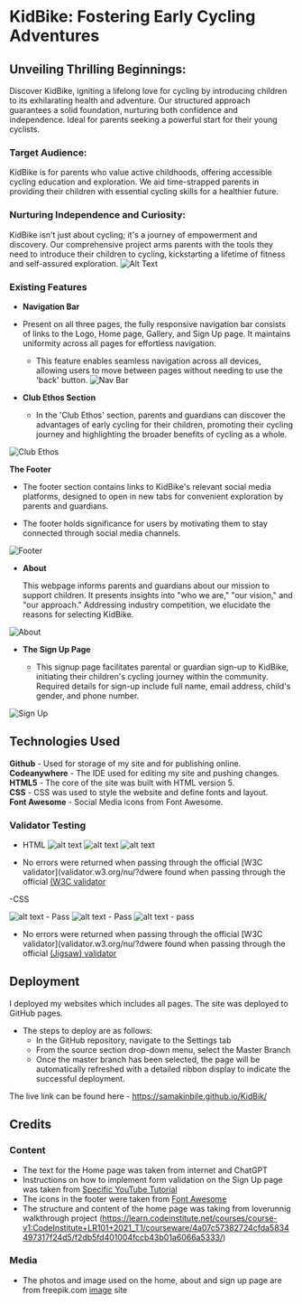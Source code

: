 # KidBike: Fostering Early Cycling Adventures

## Unveiling Thrilling Beginnings:
Discover KidBike, igniting a lifelong love for cycling by introducing children to its exhilarating health and adventure. Our structured approach guarantees a solid foundation, nurturing both confidence and independence. Ideal for parents seeking a powerful start for their young cyclists.

### Target Audience:
KidBike is for parents who value active childhoods, offering accessible cycling education and exploration. We aid time-strapped parents in providing their children with essential cycling skills for a healthier future.

### Nurturing Independence and Curiosity:

KidBike isn't just about cycling; it's a journey of empowerment and discovery. Our comprehensive project arms parents with the tools they need to introduce their children to cycling, kickstarting a lifetime of fitness and self-assured exploration.
![Alt Text](readmeimages/responsive.jpeg)


### Existing Features

- __Navigation Bar__

- Present on all three pages, the fully responsive navigation bar consists of links to the Logo, Home page, Gallery, and Sign Up page. It maintains uniformity across all pages for effortless navigation.
  - This feature enables seamless navigation across all devices, allowing users to move between pages without needing to use the 'back' button.
![Nav Bar](readmeimages/nav.jpeg)


- __Club Ethos Section__

  - In the 'Club Ethos' section, parents and guardians can discover the advantages of early cycling for their children, promoting their cycling journey and highlighting the broader benefits of cycling as a whole.

![Club Ethos](readmeimages/clubethos.jpeg)

  __The Footer__ 
  - The footer section contains links to KidBike's relevant social media platforms, designed to open in new tabs for convenient exploration by parents and guardians.

  - The footer holds significance for users by motivating them to stay connected through social media channels.

![Footer](readmeimages/footer.jpeg)

- __About__

  This webpage informs parents and guardians about our mission to support children. It presents insights into "who we are," "our vision," and "our approach." Addressing industry competition, we elucidate the reasons for selecting KidBike.

![About](readmeimages/about.jpeg)

- __The Sign Up Page__

  - This signup page facilitates parental or guardian sign-up to KidBike, initiating their children's cycling journey within the community. Required details for sign-up include full name, email address, child's gender, and phone number.

![Sign Up](readmeimages/signup.jpeg)



## Technologies Used

__Github__ - Used for storage of my site and for publishing online.\
**Codeanywhere** - The IDE used for editing my site and pushing changes.\
**HTML5** - The core of the site was built with HTML version 5.\
**CSS** - CSS was used to style the website and define fonts and layout.\
**Font Awesome** - Social Media icons from Font Awesome.




### Validator Testing 

- HTML
![alt text](readmeimages/tmlvalidator.jpeg)
![alt text](readmeimages/tmlvalidator.jpeg)
![alt text](readmeimages/tmlvalidator.jpeg)

 - No errors were returned when passing through the official [W3C validator](validator.w3.org/nu/?dwere found when passing through the official              [(W3C validator](https://validator.w3.org/nu/#textarea)

-CSS

![alt text](readmeimages/css.validate.jpeg) - Pass
![alt text](readmeimages/css.validate.jpeg) - Pass
![alt text](readmeimages/css.validate.jpeg) - pass

- No errors were returned when passing through the official [W3C validator](validator.w3.org/nu/?dwere found when passing through the official [(Jigsaw) validator](https://jigsaw.w3.org/css-validator/validator)



## Deployment


I deployed my websites which includes all pages. The site was deployed to GitHub pages. 

- The steps to deploy are as follows: 
  - In the GitHub repository, navigate to the Settings tab 
  - From the source section drop-down menu, select the Master Branch
  - Once the master branch has been selected, the page will be automatically refreshed with a detailed ribbon display to indicate the successful deployment. 

The live link can be found here - <https://samakinbile.github.io/KidBik/>


## Credits 

### Content 

- The text for the Home page was taken from internet and ChatGPT 
- Instructions on how to implement form validation on the Sign Up page was taken from [Specific YouTube Tutorial](https://www.openai.com/)
- The icons in the footer were taken from [Font Awesome](https://freepik.com/)
- The structure and content of the home page was taking from loverunnig walkthrough project (<https://learn.codeinstitute.net/courses/course-v1:CodeInstitute+LR101+2021_T1/courseware/4a07c57382724cfda5834497317f24d5/f2db5fd401004fccb43b01a6066a5333/>)

### Media

- The photos and image used on the home, about and sign up page are from freepik.com [image](https://www.freepik.com/) site